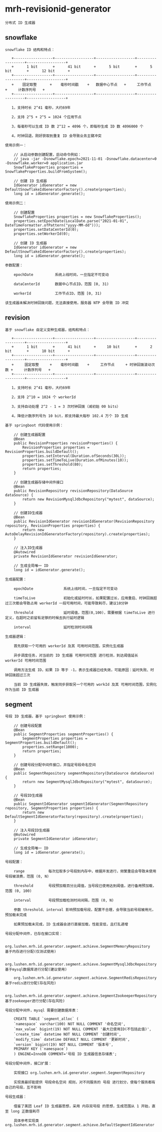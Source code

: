 # mrh-revisionid-generator

    分布式 ID 生成器

## snowflake

    snowflake ID 结构和特点：

       +------------------+------------------+------------------+------------------+------------------+
       +      1 bit       +      41 bit      +      5 bit       +      5 bit       +      12 bit      +
       +------------------+------------------+------------------+------------------+------------------+
       +    固定取整      +    毫秒时间戳    +   数据中心节点   +     工作节点     +     计数序列号   +
       +------------------+------------------+------------------+------------------+------------------+

       1，支持时长 2^41 毫秒，大约69年

       2，支持 2^5 + 2^5 = 1024 个应用节点

       3，每毫秒可以生成 ID 数 2^12 = 4096 个，即每秒生成 ID 数 4096000 个

       4，时钟回退，刚好获取到重复 ID 会导致业务主键冲突

    使用示例一：

        // 从启动参数创建配置，启动命令例如：
        // java -jar -Dsnowflake.epoch=2021-11-01 -Dsnowflake.datacenter=0 -Dsnowflake.worker=0 application.jar
        SnowflakeProperties properties = SnowflakeProperties.buildFromSystem();

        // 创建 ID 生成器
        IdGenerator idGenerator = new DefaultSnowflakeIdGeneratorFactory().create(properties);
        long id = idGenerator.generate();

    使用示例二：

        // 创建配置
        SnowflakeProperties properties = new SnowflakeProperties();
        properties.setEpochDate(LocalDate.parse("2021-01-01", DateTimeFormatter.ofPattern("yyyy-MM-dd")));
        properties.setDataCenterId(0);
        properties.setWorkerId(0);

        // 创建 ID 生成器
        IdGenerator idGenerator = new DefaultSnowflakeIdGeneratorFactory().create(properties);
        long id = idGenerator.generate();

    参数配置：

        epochDate          系统上线时间，一旦指定不可变动

        dataCenterId       数据中心节点ID，范围 [0, 31)

        workerId           工作节点ID，范围 [0, 31)

    该生成器未解决时钟回拨问题，无法直接使用，服务器 NTP 会导致 ID 冲突

## revision

    基于 snowflake 自定义变种生成器，结构和特点：

       +------------------+------------------+------------------+------------------+------------------+
       +      1 bit       +      41 bit      +     10 bit       +      2 bit       +      10 bit      +
       +------------------+------------------+------------------+------------------+------------------+
       +     固定取整     +    毫秒时间戳    +     工作节点     + 时钟回拨滚动次数 +     计数序列号   +
       +------------------+------------------+------------------+------------------+------------------+

       1，支持时长 2^41 毫秒，大约69年

       2，支持 2^10 = 1024 个 workerId

       3，支持自动处理 2^2 - 1 = 3 次时钟回拨（减初始 00 bits）

       4，降低计数序列号为 10 bit，即支持最大每秒 102.4 万个 ID 生成

    基于 springboot 代码使用示例：

        // 创建生成器配置
        @Bean
        public RevisionProperties revisionProperties() {
            RevisionProperties properties = RevisionProperties.buildDefault();
            properties.setInterval(Duration.ofSeconds(30L));
            properties.setTimeToLive(Duration.ofMinutes(10));
            properties.setThreshold(80);
            return properties;
        }

        // 创建生成器存储中间件接口
        @Bean
        public RevisionRepository revisionRepository(DataSource dataSource) {
            return new RevisionMysqlJdbcRepository("mytest", dataSource);
        }

        // 创建ID生成器
        @Bean
        public RevisionIdGenerator revisionIdGenerator(RevisionRepository repository, RevisionProperties properties) {
            return new AutoDelayRevisionIdGeneratorFactory(repository).create(properties);
        }

        // 注入ID生成器
        @Autowired
        private RevisionIdGenerator revisionIdGenerator;

        // 生成全局唯一 ID
        long id = idGenerator.generate();

    生成器配置：

        epochDate              系统上线时间，一旦指定不可变动

        timeToLive             初始化或延时时长，如果配置过长，应用重启、时钟回拨超过三次都会导致占用 workerId 一段可用时间，可能导致耗尽，建议10分钟

        threshold              延时阈值，范围(0,100)，需要根据 timeToLive 进行定义，在超时之前留有足够的时候去执行延时逻辑

        interval               延时检测时间间隔

    生成器逻辑：

        首先获取一个可用的 workerId 及其 可用时间范围，实例化生成器

        异步调度任务，对当前的 ID 生成器 可用时间范围 进行检测，到达阈值延长 workerId 可用时间范围

        调用方法生成 ID，如果 ID 等于 -1，表示生成器已经失效，可能原因：延时失败、时钟回拨超过三次

        当前 ID 生成器失效，触发同步获取另一个可用的 workId 及其 可用时间范围，实例化作为当前 ID 生成器

## segment

    号段 ID 生成器，基于 springboot 使用示例：

        // 创建号段配置
        @Bean
        public SegmentProperties segmentProperties() {
            SegmentProperties properties = SegmentProperties.buildDefault();
            properties.setRange(1000);
            return properties;
        }

        // 创建号段分配中间件接口，并指定号段命名空间
        @Bean
        public SegmentRepository segmentRepository(DataSource dataSource) {
            return new SegmentMysqlJdbcRepository("mytest", dataSource);
        }

        // 号段ID生成器
        @Bean
        public SegmentIdGenerator segmentIdGenerator(SegmentRepository repository, SegmentProperties properties) {
            return new DefaultSegmentIdGeneratorFactory(repository).create(properties);
        }

        // 注入号段ID生成器
        @Autowired
        private SegmentIdGenerator idGenerator;

        // 生成全局唯一 ID
        long id = idGenerator.generate();

    号段配置：

        range           每次拉取多少号段到内存中，根据并发进行，频繁重启会导致未使用号段被浪费，范围 (0, N)

        threshold       号段预加载百分比阈值，当号段已使用达到阈值，进行备用预加载，范围 (0, 100)

        interval        号段预加载检测时间间隔，范围 (0, N)

        参数 threshold、interval 影响预加载号段，配置不合理，会导致当前号段被用光，预加载未完成

        如果预加载未完成，ID 生成器会进行直接加载，性能变低，且打乱递增

    号段分配中间件，已存在接口实现：

        org.lushen.mrh.id.generator.segment.achieve.SegmentMemoryRepository       基于内存进行分配(仅测试使用)

        org.lushen.mrh.id.generator.segment.achieve.SegmentMysqlJdbcRepository    基于mysql数据库进行分配(建议使用)

        org.lushen.mrh.id.generator.segment.achieve.SegmentRedisRepository        基于redis进行分配(存在风险)

        org.lushen.mrh.id.generator.segment.achieve.SegmentZookeeperRepository    基于zookeeper进行分配(存在风险)

    号段分配中间件，mysql 需要创建数据库表：

        CREATE TABLE `segment_alloc` (
        `namespace` varchar(100) NOT NULL COMMENT '命名空间',
        `max_value` bigint(19) NOT NULL COMMENT '最大已使用ID(不包括此值)',
        `create_time` datetime NOT NULL COMMENT '创建时间',
        `modify_time` datetime DEFAULT NULL COMMENT '更新时间',
        `version` bigint(19) NOT NULL COMMENT '版本号',
        PRIMARY KEY (`namespace`)
        ) ENGINE=InnoDB COMMENT='号段 ID 生成器信息存储表';

    号段分配中间件，接口扩展：

        实现接口 org.lushen.mrh.id.generator.segment.SegmentRepository

        实现类最好能提供 号段命名空间 规则，对不同服务的 号段 进行划分，使每个服务都有自己的号段，互不影响

    号段生成器：

        借鉴了美团 Leaf ID 生成器思想，采用 内存双号段 的思想，生成范围从 1 开始，直至 long 正数值耗尽

        具体参考实现类 org.lushen.mrh.id.generator.segment.achieve.DefaultSegmentIdGenerator
